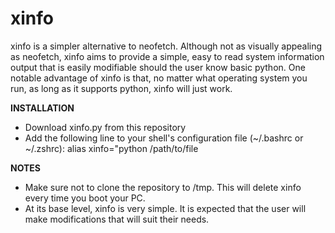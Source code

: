 # xinfo
xinfo is a simpler alternative to neofetch. Although not as visually appealing as neofetch, xinfo aims to provide a simple, easy to read system information output that is easily modifiable should the user know basic python. One notable advantage of xinfo is that, no matter what operating system you run, as long as it supports python, xinfo will just work.

**INSTALLATION**
- Download xinfo.py from this repository
- Add the following line to your shell's configuration file (~/.bashrc or ~/.zshrc): alias xinfo="python /path/to/file

**NOTES**
- Make sure not to clone the repository to /tmp. This will delete xinfo every time you boot your PC.
- At its base level, xinfo is very simple. It is expected that the user will make modifications that will suit their needs.
